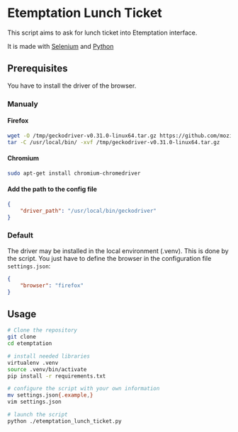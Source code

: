 # Etemptation Lunch Ticket

This script aims to ask for lunch ticket into Etemptation interface.

It is made with [Selenium](https://www.selenium.dev/selenium/docs/api/py/index.html#)
and [Python](https://www.python.org)

## Prerequisites

You have to install the driver of the browser. 


### Manualy

#### Firefox 

```bash
wget -O /tmp/geckodriver-v0.31.0-linux64.tar.gz https://github.com/mozilla/geckodriver/releases/download/v0.31.0/geckodriver-v0.31.0-linux64.tar.gz
tar -C /usr/local/bin/ -xvf /tmp/geckodriver-v0.31.0-linux64.tar.gz
```

#### Chromium

```bash
sudo apt-get install chromium-chromedriver
```

#### Add the path to the config file

```json
{
    "driver_path": "/usr/local/bin/geckodriver"
}
```

### Default

The driver may be installed in the local environment (.venv). This is done by the script. 
You just have to define the browser in the configuration file `settings.json`: 

```json
{
    "browser": "firefox"
}
```

## Usage

```bash
# Clone the repository
git clone 
cd etemptation

# install needed libraries
virtualenv .venv
source .venv/bin/activate
pip install -r requirements.txt

# configure the script with your own information
mv settings.json{.example,}
vim settings.json

# launch the script
python ./etemptation_lunch_ticket.py
```


